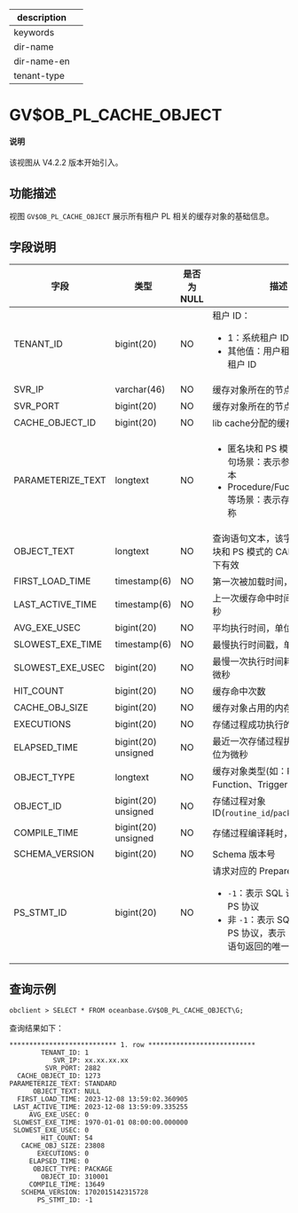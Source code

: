 |description||
|---|---|
|keywords||
|dir-name||
|dir-name-en||
|tenant-type||

# GV$OB_PL_CACHE_OBJECT

<main id="notice" type='explain'>
  <h4>说明</h4>
  <p>该视图从 V4.2.2 版本开始引入。</p>
</main>

## 功能描述

视图 `GV$OB_PL_CACHE_OBJECT` 展示所有租户 PL 相关的缓存对象的基础信息。

## 字段说明

| **字段** | **类型** | **是否为 NULL** | **描述** |
| ---- | ---- | ---- | ---- |
| TENANT_ID         | bigint(20)          | NO   |  租户 ID：<ul><li>1：系统租户 ID  </li><li>其他值：用户租户或者 Meta 租户 ID </li></ul>   |
| SVR_IP            | varchar(46)         | NO   |  缓存对象所在的节点地址   |
| SVR_PORT          | bigint(20)          | NO   |  缓存对象所在的节点端口   |
| CACHE_OBJECT_ID   | bigint(20)          | NO   |  lib cache分配的缓存对象id   |
| PARAMETERIZE_TEXT | longtext            | NO   |  <ul><li>匿名块和 PS 模式的 CALL 语句场景：表示参数化 SQL 文本  </li><li>Procedure/Fuction/Package 等场景：表示存储过程对象名称 </li></ul>    |
| OBJECT_TEXT       | longtext            | NO   |  查询语句文本，该字段仅在匿名块和 PS 模式的 CALL 语句场景下有效   |
| FIRST_LOAD_TIME   | timestamp(6)        | NO   |  第一次被加载时间，单位为微秒  |
| LAST_ACTIVE_TIME  | timestamp(6)        | NO   |  上一次缓存命中时间，单位为微秒   |
| AVG_EXE_USEC      | bigint(20)          | NO   |  平均执行时间，单位为微秒   |
| SLOWEST_EXE_TIME  | timestamp(6)        | NO   |  最慢执行时间戳，单位为微秒   |
| SLOWEST_EXE_USEC  | bigint(20)          | NO   |  最慢一次执行时间耗时，单位为微秒  |
| HIT_COUNT         | bigint(20)          | NO   |  缓存命中次数   |
| CACHE_OBJ_SIZE    | bigint(20)          | NO   |  缓存对象占用的内存大小   |
| EXECUTIONS        | bigint(20)          | NO   |  存储过程成功执行的次数   |
| ELAPSED_TIME      | bigint(20) unsigned | NO   |  最近一次存储过程执行时间，单位为微秒   |
| OBJECT_TYPE       | longtext            | NO   |  缓存对象类型(如：Procedure、Function、Trigger 等)   |
| OBJECT_ID         | bigint(20) unsigned | NO   |  存储过程对象 ID(`routine_id`/`package_id`)   |
| COMPILE_TIME      | bigint(20) unsigned | NO   |  存储过程编译耗时，单位为微秒   |
| SCHEMA_VERSION    | bigint(20)          | NO   |  Schema 版本号   |
| PS_STMT_ID        | bigint(20)          | NO   |  请求对应的 Prepare ID：<ul><li>`-1`：表示 SQL 语句没有使用 PS 协议  </li><li>非 `-1`：表示 SQL 语句使用了 PS 协议，表示 PS 协议对该语句返回的唯一标志    |

## 查询示例

```shell
obclient > SELECT * FROM oceanbase.GV$OB_PL_CACHE_OBJECT\G;
```

查询结果如下：

```shell
*************************** 1. row ***************************
        TENANT_ID: 1
           SVR_IP: xx.xx.xx.xx
         SVR_PORT: 2882
  CACHE_OBJECT_ID: 1273
PARAMETERIZE_TEXT: STANDARD
      OBJECT_TEXT: NULL
  FIRST_LOAD_TIME: 2023-12-08 13:59:02.360905
 LAST_ACTIVE_TIME: 2023-12-08 13:59:09.335255
     AVG_EXE_USEC: 0
 SLOWEST_EXE_TIME: 1970-01-01 08:00:00.000000
 SLOWEST_EXE_USEC: 0
        HIT_COUNT: 54
   CACHE_OBJ_SIZE: 23808
       EXECUTIONS: 0
     ELAPSED_TIME: 0
      OBJECT_TYPE: PACKAGE
        OBJECT_ID: 310001
     COMPILE_TIME: 13649
   SCHEMA_VERSION: 1702015142315728
       PS_STMT_ID: -1
```
